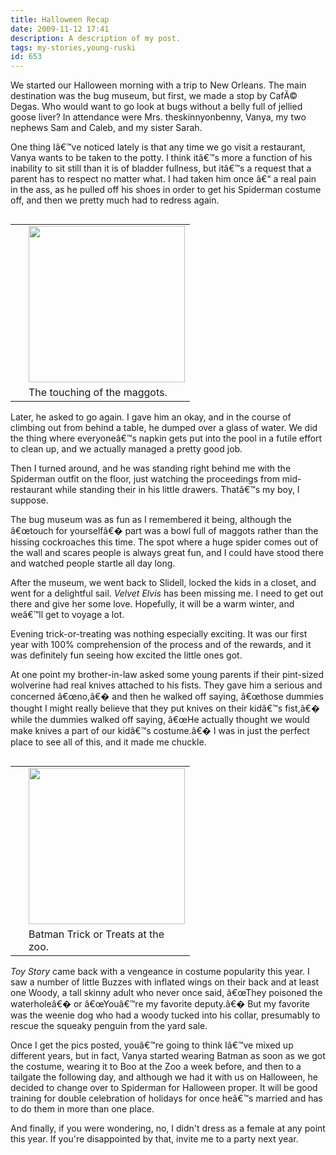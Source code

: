 ```yaml
---
title: Halloween Recap
date: 2009-11-12 17:41
description: A description of my post.
tags: my-stories,young-ruski
id: 653
---
```

We started our Halloween morning with a trip to New Orleans.  The main destination was the bug museum, but first, we made a stop by CafÃ© Degas.  Who would want to go look at bugs without a belly full of jellied goose liver?  In attendance were Mrs. theskinnyonbenny, Vanya, my two nephews Sam and Caleb, and my sister Sarah.

One thing Iâ€™ve noticed lately is that any time we go visit a restaurant, Vanya wants to be taken to the potty.  I think itâ€™s more a function of his inability to sit still than it is of bladder fullness, but itâ€™s a request that a parent has to respect no matter what.  I had taken him once â€“ a real pain in the ass, as he pulled off his shoes in order to get his Spiderman costume off, and then we pretty much had to redress again.

<table cellpadding="2" align="right"><tr><td width="5" rowspan="2"><spacer type="block" width="5" height="1"></td><td width="250" ><img src="http://theskinnyonbenny.com/img/gal/058%20-%20Halloween%202009/resIMG_0970.JPG" width="250px"></td></tr><tr><td class="caption" width="250">The touching of the maggots.</td></tr></table>

Later, he asked to go again.  I gave him an okay, and in the course of climbing out from behind a table, he dumped over a glass of water.  We did the thing where everyoneâ€™s napkin gets put into the pool in a futile effort to clean up, and we actually managed a pretty good job.

Then I turned around, and he was standing right behind me with the Spiderman outfit on the floor, just watching the proceedings from mid-restaurant while standing their in his little drawers.  Thatâ€™s my boy, I suppose.

The bug museum was as fun as I remembered it being, although the â€œtouch for yourselfâ€� part was a bowl full of maggots rather than the hissing cockroaches this time.  The spot where a huge spider comes out of the wall and scares people is always great fun, and I could have stood there and watched people startle all day long.

After the museum, we went  back to Slidell, locked the kids in a closet, and went for a delightful sail.  <i>Velvet Elvis</i> has been missing me.  I need to get out there and give her some love.  Hopefully, it will be a warm winter, and weâ€™ll get to voyage a lot.

Evening trick-or-treating was nothing especially exciting.  It was our first year with 100% comprehension of the process and of the rewards, and it was definitely fun seeing how excited the little ones got.

At one point my brother-in-law asked some young parents if their pint-sized wolverine had real knives attached to his fists.  They gave him a serious and concerned â€œno,â€� and then he walked off saying, â€œthose dummies thought I might really believe that they put knives on their kidâ€™s fist,â€� while the dummies walked off saying, â€œHe actually thought we would make knives a part of our kidâ€™s costume.â€�  I was in just the perfect place to see all of this, and it made me chuckle.

<table cellpadding="2" align="right"><tr><td width="5" rowspan="2"><spacer type="block" width="5" height="1"></td><td width="250" ><img src="http://theskinnyonbenny.com/img/gal/058%20-%20Halloween%202009/resIMG_0909.JPG" width="250px"></td></tr><tr><td class="caption" width="250">Batman Trick or Treats at the zoo.</td></tr></table>

<i>Toy Story</i> came back with a vengeance in costume popularity this year.  I saw a number of little Buzzes with inflated wings on their back and at least one Woody, a tall skinny adult who never once said, â€œThey poisoned the waterholeâ€� or â€œYouâ€™re my favorite deputy.â€�  But my favorite was the weenie dog who had a woody tucked into his collar, presumably to rescue the squeaky penguin from the yard sale.

Once I get the pics posted, youâ€™re going to think Iâ€™ve mixed up different years, but in fact, Vanya started wearing Batman as soon as we got the costume, wearing it to Boo at the Zoo a week before, and then to a tailgate the following day, and although we had it with us on Halloween, he decided to change over to Spiderman for Halloween proper.  It will be good training for double celebration of holidays for once heâ€™s married and has to do them in more than one place.

And finally, if you were wondering, no, I didn't dress as a female at any point this year.  If you're disappointed by that, invite me to a party next year.


